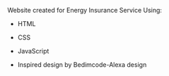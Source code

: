 Website created for Energy Insurance Service
Using:
- HTML
- CSS
- JavaScript

- Inspired design by Bedimcode-Alexa design 
